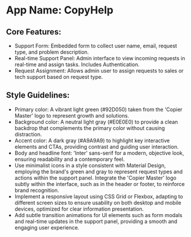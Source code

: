 # **App Name**: CopyHelp

## Core Features:

- Support Form: Embedded form to collect user name, email, request type, and problem description.
- Real-time Support Panel: Admin interface to view incoming requests in real-time and assign tasks. Includes Authentication.
- Request Assignment: Allows admin user to assign requests to sales or tech support based on request type.

## Style Guidelines:

- Primary color: A vibrant light green (#92D050) taken from the 'Copier Master' logo to represent growth and solutions.
- Background color: A neutral light gray (#E0E0E0) to provide a clean backdrop that complements the primary color without causing distraction.
- Accent color: A dark gray (#A9A9A9) to highlight key interactive elements and CTAs, providing contrast and guiding user interaction.
- Body and headline font: 'Inter' sans-serif for a modern, objective look, ensuring readability and a contemporary feel.
- Use minimalist icons in a style consistent with Material Design, employing the brand's green and gray to represent request types and actions within the support panel. Integrate the 'Copier Master' logo subtly within the interface, such as in the header or footer, to reinforce brand recognition.
- Implement a responsive layout using CSS Grid or Flexbox, adapting to different screen sizes to ensure usability on both desktop and mobile devices, optimized for clear information presentation.
- Add subtle transition animations for UI elements such as form modals and real-time updates in the support panel, providing a smooth and engaging user experience.